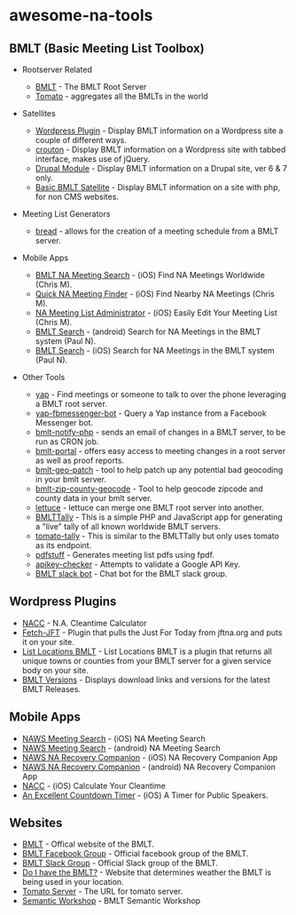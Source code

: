 # awesome-na-tools

## BMLT (Basic Meeting List Toolbox)

- Rootserver Related
  - [BMLT](https://github.com/LittleGreenViper/BMLT-Root-Server.git) - The BMLT Root Server
  - [Tomato](https://github.com/jbraswell/tomato.git) - aggregates all the BMLTs in the world

- Satellites
  - [Wordpress Plugin](https://wordpress.org/plugins/bmlt-wordpress-satellite-plugin/) - Display BMLT information on a Wordpress site a couple of different ways.
  - [crouton](https://wordpress.org/plugins/crouton/) - Display BMLT information on a Wordpress site with tabbed interface, makes use of jQuery.
  - [Drupal Module](https://bmlt.app/satellites/cms-plugins/drupal/) - Display BMLT information on a Drupal site, ver 6 & 7 only.
  - [Basic BMLT Satellite](https://bmlt.app/satellites/standalone/) - Display BMLT information on a site with php, for non CMS websites.
  
- Meeting List Generators
  - [bread](https://wordpress.org/plugins/bread/) - allows for the creation of a meeting schedule from a BMLT server.

- Mobile Apps
  - [BMLT NA Meeting Search](https://itunes.apple.com/us/app/bmlt-na-meeting-search/id1278671593) - (iOS) Find NA Meetings Worldwide (Chris M).
  - [Quick NA Meeting Finder](https://itunes.apple.com/us/app/quick-na-meeting-finder/id1195365712) - (iOS) Find Nearby NA Meetings (Chris M).
  - [NA Meeting List Administrator](https://itunes.apple.com/us/app/na-meeting-list-administrator/id1198601446) - (iOS) Easily Edit Your Meeting List (Chris M).
  - [BMLT Search](https://play.google.com/store/apps/details?id=ie.nasouth.bmltsearch&hl=en_US) - (android) Search for NA Meetings in the BMLT system (Paul N).
  - [BMLT Search](https://itunes.apple.com/us/app/bmlt-search/id1370165741?mt=8) - (iOS) Search for NA Meetings in the BMLT system (Paul N).

- Other Tools
  - [yap](https://github.com/radius314/yap.git) - Find meetings or someone to talk to over the phone leveraging a BMLT root server.
  - [yap-fbmessenger-bot](https://github.com/radius314/lettuce.git) - Query a Yap instance from a Facebook Messenger bot.
  - [bmlt-notify-php](https://github.com/pjaudiomv/bmlt-notify-php.git) - sends an email of changes in a BMLT server, to be run as CRON job.
  - [bmlt-portal](https://github.com/pjaudiomv/bmlt-portal.git) - offers easy access to meeting changes in a root server as well as proof reports.
  - [bmlt-geo-patch](https://github.com/radius314/bmlt-geo-patch.git) - tool to help patch up any potential bad geocoding in your bmlt server.
  - [bmlt-zip-county-geocode](https://github.com/pjaudiomv/bmlt-zip-county-geocode.git) - Tool to help geocode zipcode and county data in your bmlt server.
  - [lettuce](https://github.com/radius314/lettuce.git) - lettuce can merge one BMLT root server into another.
  - [BMLTTally](https://github.com/LittleGreenViper/BMLTTally.git) - This is a simple PHP and JavaScript app for generating a "live" tally of all known worldwide BMLT servers.
  - [tomato-tally](https://github.com/pjaudiomv/tomato-tally.git) - This is similar to the BMLTTally but only uses tomato as its endpoint.
  - [pdfstuff](https://github.com/LittleGreenViper/pdfstuff.git) - Generates meeting list pdfs using fpdf.
  - [apikey-checker](https://github.com/pjaudiomv/apikey-checker.git) - Attempts to validate a Google API Key.
  - [BMLT slack bot](https://github.com/radius314/fortyseven.git) - Chat bot for the BMLT slack group.

## Wordpress Plugins

- [NACC](https://wordpress.org/plugins/nacc-wordpress-plugin/) - N.A. Cleantime Calculator
- [Fetch-JFT](https://wordpress.org/plugins/fetch-jft/) - Plugin that pulls the Just For Today from jftna.org and puts it on your site.
- [List Locations BMLT](https://github.com/pjaudiomv/list-locations-bmlt.git) - List Locations BMLT is a plugin that returns all unique towns or counties from your BMLT server for a given service body on your site.
- [BMLT Versions](https://github.com/pjaudiomv/bmlt-versions.git) - Displays download links and versions for the latest BMLT Releases.

## Mobile Apps

- [NAWS Meeting Search](https://itunes.apple.com/us/app/na-meeting-search/id627643748) - (iOS) NA Meeting Search
- [NAWS Meeting Search](https://play.google.com/store/apps/details?id=org.na.naapp&hl=en_US) - (android) NA Meeting Search
- [NAWS NA Recovery Companion](https://itunes.apple.com/us/app/na-recovery-companion/id1067941286) - (iOS) NA Recovery Companion App
- [NAWS NA Recovery Companion](https://play.google.com/store/apps/details?id=com.ionicframework.myapp349179) - (android) NA Recovery Companion App
- [NACC](https://itunes.apple.com/us/app/nacc/id452299196) - (iOS) Calculate Your Cleantime
- [An Excellent Countdown Timer](https://itunes.apple.com/us/app/an-excellent-countdown-timer/id1244827875) - (iOS) A Timer for Public Speakers.

## Websites

 - [BMLT](https://bmlt.app/) - Offical website of the BMLT.
 - [BMLT Facebook Group](https://www.facebook.com/groups/bmltapp/) - Official facebook group of the BMLT.
 - [BMLT Slack Group](https://bmlt.slack.com/) - Official Slack group of the BMLT.
 - [Do I have the BMLT?](https://www.doihavethebmlt.org/) - Website that determines weather the BMLT is being used in your location.
 - [Tomato Server](https://tomato.na-bmlt.org/main_server/) - The URL for tomato server.
 - [Semantic Workshop](https://bmlt.magshare.net/workshop/) - BMLT Semantic Workshop
 